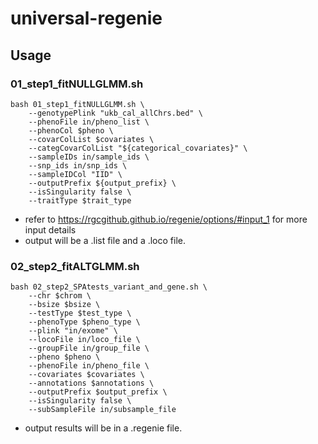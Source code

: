 # universal-regenie

## Usage

### 01_step1_fitNULLGLMM.sh

```
bash 01_step1_fitNULLGLMM.sh \
    --genotypePlink "ukb_cal_allChrs.bed" \
    --phenoFile in/pheno_list \
    --phenoCol $pheno \
    --covarColList $covariates \
    --categCovarColList "${categorical_covariates}" \
    --sampleIDs in/sample_ids \
    --snp_ids in/snp_ids \
    --sampleIDCol "IID" \
    --outputPrefix ${output_prefix} \
    --isSingularity false \
    --traitType $trait_type
```

- refer to https://rgcgithub.github.io/regenie/options/#input_1 for more input details
- output will be a .list file and a .loco file.

### 02_step2_fitALTGLMM.sh

```
bash 02_step2_SPAtests_variant_and_gene.sh \
    --chr $chrom \
    --bsize $bsize \
    --testType $test_type \
    --phenoType $pheno_type \
    --plink "in/exome" \
    --locoFile in/loco_file \
    --groupFile in/group_file \
    --pheno $pheno \
    --phenoFile in/pheno_file \
    --covariates $covariates \
    --annotations $annotations \
    --outputPrefix $output_prefix \
    --isSingularity false \
    --subSampleFile in/subsample_file

```

- output results will be in a .regenie file.


